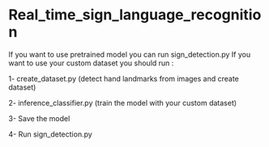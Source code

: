 # Real_time_sign_language_recognition

If you want to use pretrained model you can run sign_detection.py 
If you want to use your custom dataset you should run :


1- create_dataset.py (detect hand landmarks from images and create dataset)

2- inference_classifier.py (train the model with your custom dataset)

3- Save the model 

4- Run sign_detection.py
